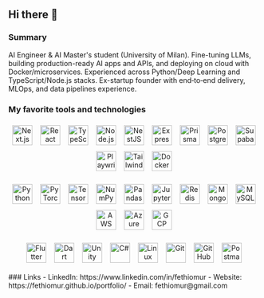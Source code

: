 ## Hi there 👋

### Summary

AI Engineer & AI Master's student (University of Milan). Fine-tuning LLMs, building production-ready AI apps and APIs, and deploying on cloud with Docker/microservices. Experienced across Python/Deep Learning and TypeScript/Node.js stacks. Ex-startup founder with end‑to‑end delivery, MLOps, and data pipelines experience.

### My favorite tools and technologies
<div align="center">
  <p>
    <img alt="Next.js" height="40" style="margin:6px" src="https://cdn.jsdelivr.net/gh/devicons/devicon/icons/nextjs/nextjs-original.svg" />
    <img alt="React" height="40" style="margin:6px" src="https://cdn.jsdelivr.net/gh/devicons/devicon/icons/react/react-original.svg" />
    <img alt="TypeScript" height="40" style="margin:6px" src="https://cdn.jsdelivr.net/gh/devicons/devicon/icons/typescript/typescript-original.svg" />
    <img alt="Node.js" height="40" style="margin:6px" src="https://cdn.jsdelivr.net/gh/devicons/devicon/icons/nodejs/nodejs-original.svg" />
    <img alt="NestJS" height="40" style="margin:6px" src="https://cdn.jsdelivr.net/gh/devicons/devicon/icons/nestjs/nestjs-plain-wordmark.svg" />
    <img alt="Express" height="40" style="margin:6px" src="https://cdn.jsdelivr.net/gh/devicons/devicon/icons/express/express-original.svg" />
    <img alt="Prisma" height="40" style="margin:6px" src="https://cdn.jsdelivr.net/gh/devicons/devicon/icons/prisma/prisma-original.svg" />
    <img alt="PostgreSQL" height="40" style="margin:6px" src="https://cdn.jsdelivr.net/gh/devicons/devicon/icons/postgresql/postgresql-original.svg" />
    <img alt="Supabase" height="40" style="margin:6px" src="https://cdn.jsdelivr.net/gh/devicons/devicon/icons/supabase/supabase-original.svg" />
    <img alt="Playwright" height="40" style="margin:6px" src="https://cdn.jsdelivr.net/gh/devicons/devicon/icons/playwright/playwright-original.svg" />
    <img alt="TailwindCSS" height="40" style="margin:6px" src="https://cdn.jsdelivr.net/gh/devicons/devicon/icons/tailwindcss/tailwindcss-original.svg" />
    <img alt="Docker" height="40" style="margin:6px" src="https://cdn.jsdelivr.net/gh/devicons/devicon/icons/docker/docker-original.svg" />
  </p>
  <p>
    <img alt="Python" height="40" style="margin:6px" src="https://cdn.jsdelivr.net/gh/devicons/devicon/icons/python/python-original.svg" />
    <img alt="PyTorch" height="40" style="margin:6px" src="https://cdn.jsdelivr.net/gh/devicons/devicon/icons/pytorch/pytorch-original.svg" />
    <img alt="TensorFlow" height="40" style="margin:6px" src="https://cdn.jsdelivr.net/gh/devicons/devicon/icons/tensorflow/tensorflow-original.svg" />
    <img alt="NumPy" height="40" style="margin:6px" src="https://cdn.jsdelivr.net/gh/devicons/devicon/icons/numpy/numpy-original.svg" />
    <img alt="Pandas" height="40" style="margin:6px" src="https://cdn.jsdelivr.net/gh/devicons/devicon/icons/pandas/pandas-original.svg" />
    <img alt="Jupyter" height="40" style="margin:6px" src="https://cdn.jsdelivr.net/gh/devicons/devicon/icons/jupyter/jupyter-original.svg" />
    <img alt="Redis" height="40" style="margin:6px" src="https://cdn.jsdelivr.net/gh/devicons/devicon/icons/redis/redis-original.svg" />
    <img alt="MongoDB" height="40" style="margin:6px" src="https://cdn.jsdelivr.net/gh/devicons/devicon/icons/mongodb/mongodb-original.svg" />
    <img alt="MySQL" height="40" style="margin:6px" src="https://cdn.jsdelivr.net/gh/devicons/devicon/icons/mysql/mysql-original.svg" />
    <img alt="AWS" height="40" style="margin:6px" src="https://cdn.jsdelivr.net/gh/devicons/devicon/icons/amazonwebservices/amazonwebservices-original-wordmark.svg" />
    <img alt="Azure" height="40" style="margin:6px" src="https://cdn.jsdelivr.net/gh/devicons/devicon/icons/azure/azure-original.svg" />
    <img alt="GCP" height="40" style="margin:6px" src="https://cdn.jsdelivr.net/gh/devicons/devicon/icons/googlecloud/googlecloud-original.svg" />
  </p>
  <p>
    <img alt="Flutter" height="40" style="margin:6px" src="https://cdn.jsdelivr.net/gh/devicons/devicon/icons/flutter/flutter-original.svg" />
    <img alt="Dart" height="40" style="margin:6px" src="https://cdn.jsdelivr.net/gh/devicons/devicon/icons/dart/dart-original.svg" />
    <img alt="Unity" height="40" style="margin:6px" src="https://cdn.jsdelivr.net/gh/devicons/devicon/icons/unity/unity-original.svg" />
    <img alt="C#" height="40" style="margin:6px" src="https://cdn.jsdelivr.net/gh/devicons/devicon/icons/csharp/csharp-original.svg" />
    <img alt="Linux" height="40" style="margin:6px" src="https://cdn.jsdelivr.net/gh/devicons/devicon/icons/linux/linux-original.svg" />
    <img alt="Git" height="40" style="margin:6px" src="https://cdn.jsdelivr.net/gh/devicons/devicon/icons/git/git-original.svg" />
    <img alt="GitHub" height="40" style="margin:6px" src="https://cdn.simpleicons.org/github/ffffff" />
    <img alt="Postman" height="40" style="margin:6px" src="https://cdn.jsdelivr.net/gh/devicons/devicon/icons/postman/postman-original.svg" />
  </p>
</div>
### Links
- LinkedIn: https://www.linkedin.com/in/fethiomur
- Website: https://fethiomur.github.io/portfolio/
- Email: fethiomur@gmail.com
